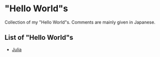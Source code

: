 # "Hello World"s

Collection of my "Hello World"s. Comments are mainly given in Japanese.

## List of "Hello World"s

- [Julia](Julia)
